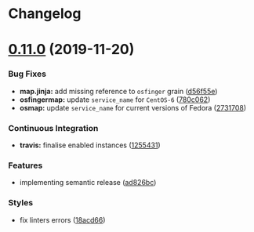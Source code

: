 # Changelog

# [0.11.0](https://github.com/saltstack-formulas/nfs-formula/compare/v0.10.0...v0.11.0) (2019-11-20)


### Bug Fixes

* **map.jinja:** add missing reference to `osfinger` grain ([d56f55e](https://github.com/saltstack-formulas/nfs-formula/commit/d56f55e6cafb88f5f6f5012eda1e50a304684362))
* **osfingermap:** update `service_name` for `CentOS-6` ([780c062](https://github.com/saltstack-formulas/nfs-formula/commit/780c0622284c98464a65a7f7cba3660b5ef94cbd))
* **osmap:** update `service_name` for current versions of Fedora ([2731708](https://github.com/saltstack-formulas/nfs-formula/commit/27317085f7f5435fd11cbe8351802ce66bb2df99))


### Continuous Integration

* **travis:** finalise enabled instances ([1255431](https://github.com/saltstack-formulas/nfs-formula/commit/1255431d0d2a2ede0a7696a13710fb67df52c680))


### Features

* implementing semantic release ([ad826bc](https://github.com/saltstack-formulas/nfs-formula/commit/ad826bc23ef2b576ba298ea81007357cfd0a5d63))


### Styles

* fix linters errors ([18acd66](https://github.com/saltstack-formulas/nfs-formula/commit/18acd667c0299a7a9438d57f5f7d120df2841125))
